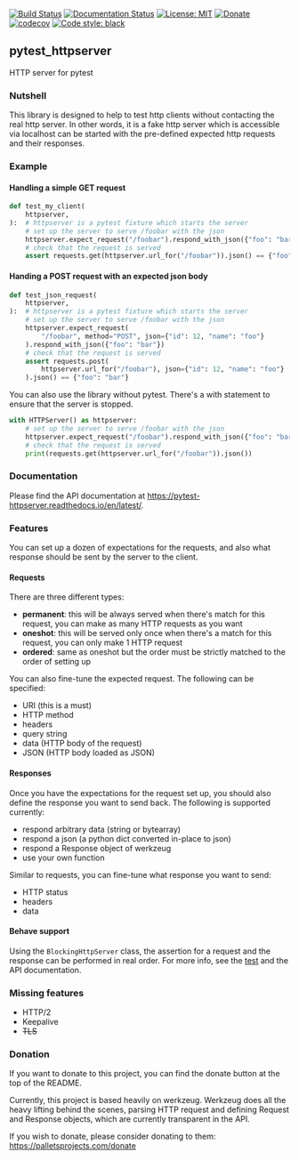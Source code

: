 [![Build Status](https://github.com/csernazs/pytest-httpserver/workflows/build/badge.svg?branch=master)](https://github.com/csernazs/pytest-httpserver/actions?query=workflow%3Abuild+branch%3Amaster)
[![Documentation Status](https://readthedocs.org/projects/pytest-httpserver/badge/?version=latest)](https://pytest-httpserver.readthedocs.io/en/latest/?badge=latest)
 [![License: MIT](https://img.shields.io/badge/License-MIT-blue.svg)](https://opensource.org/licenses/MIT)
[![Donate](https://img.shields.io/badge/Donate-PayPal-green.svg)](https://www.paypal.com/cgi-bin/webscr?cmd=_donations&business=K6PU3AGBZW4QC&item_name=pytest-httpserver&currency_code=EUR&source=url)
[![codecov](https://codecov.io/gh/csernazs/pytest-httpserver/branch/master/graph/badge.svg?token=MX2JXbHqRH)](https://codecov.io/gh/csernazs/pytest-httpserver)
[![Code style: black](https://img.shields.io/badge/code%20style-black-000000.svg)](https://github.com/psf/black)

## pytest_httpserver

HTTP server for pytest


### Nutshell

This library is designed to help to test http clients without contacting the real http server.
In other words, it is a fake http server which is accessible via localhost can be started with
the pre-defined expected http requests and their responses.

### Example

#### Handling a simple GET request
```python
def test_my_client(
    httpserver,
):  # httpserver is a pytest fixture which starts the server
    # set up the server to serve /foobar with the json
    httpserver.expect_request("/foobar").respond_with_json({"foo": "bar"})
    # check that the request is served
    assert requests.get(httpserver.url_for("/foobar")).json() == {"foo": "bar"}
```

#### Handing a POST request with an expected json body
```python
def test_json_request(
    httpserver,
):  # httpserver is a pytest fixture which starts the server
    # set up the server to serve /foobar with the json
    httpserver.expect_request(
        "/foobar", method="POST", json={"id": 12, "name": "foo"}
    ).respond_with_json({"foo": "bar"})
    # check that the request is served
    assert requests.post(
        httpserver.url_for("/foobar"), json={"id": 12, "name": "foo"}
    ).json() == {"foo": "bar"}
```


You can also use the library without pytest. There's a with statement to ensure that the server is stopped.


```python
with HTTPServer() as httpserver:
    # set up the server to serve /foobar with the json
    httpserver.expect_request("/foobar").respond_with_json({"foo": "bar"})
    # check that the request is served
    print(requests.get(httpserver.url_for("/foobar")).json())
```

### Documentation

Please find the API documentation at https://pytest-httpserver.readthedocs.io/en/latest/.

### Features

You can set up a dozen of expectations for the requests, and also what response should be sent by the server to the client.


#### Requests

There are three different types:

- **permanent**: this will be always served when there's match for this request, you can make as many HTTP requests as you want
- **oneshot**: this will be served only once when there's a match for this request, you can only make 1 HTTP request
- **ordered**: same as oneshot but the order must be strictly matched to the order of setting up

You can also fine-tune the expected request. The following can be specified:

- URI (this is a must)
- HTTP method
- headers
- query string
- data (HTTP body of the request)
- JSON (HTTP body loaded as JSON)


#### Responses

Once you have the expectations for the request set up, you should also define the response you want to send back.
The following is supported currently:

- respond arbitrary data (string or bytearray)
- respond a json (a python dict converted in-place to json)
- respond a Response object of werkzeug
- use your own function

Similar to requests, you can fine-tune what response you want to send:

- HTTP status
- headers
- data


#### Behave support

Using the `BlockingHttpServer` class, the assertion for a request and the response can be performed in real order.
For more info, see the [test](tests/test_blocking_httpserver.py) and the API documentation.


### Missing features
* HTTP/2
* Keepalive
* ~~TLS~~

### Donation

If you want to donate to this project, you can find the donate button at the top
of the README.

Currently, this project is based heavily on werkzeug. Werkzeug does all the heavy lifting
behind the scenes, parsing HTTP request and defining Request and Response objects, which
are currently transparent in the API.

If you wish to donate, please consider donating to them: https://palletsprojects.com/donate
